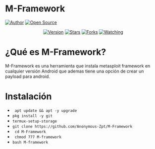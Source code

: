 # M-Framework
<a href="https://github.com/Anonymous-Zpt"><img title="Author" src="https://img.shields.io/badge/Author-Anonymous%20Zpt-svg?style=for-the-badge&logo=github"></a>
<a href="#"><img title="Open Source" src="https://img.shields.io/badge/Open%20Source-%E2%9D%A4-green?style=for-the-badge"></a>
<div align="center">
<a href="#"><img title="Version" src="https://img.shields.io/badge/Version-0.2-green.svg?style=flat-square"></a>
<a href="https://github.com/Anonymous-Zpt/M-Framework/stargazers/"><img title="Stars" src="https://img.shields.io/github/stars/Anonymous-Zpt/M-Framework?color=red&style=flat-square"></a>
<a href="https://github.com/Anonymous-Zpt/M-Framework/network/members"><img title="Forks" src="https://img.shields.io/github/forks/Anonymous-Zpt/M-Framework?color=red&style=flat-square"></a>
<a href="https://github.com/Anonymous-Zpt/M-Framework/watchers"><img title="Watching" src="https://img.shields.io/github/watchers/Anonymous-Zpt/M-Framework?label=Watchers&color=blue&style=flat-square"></a>
</div>

# ¿Qué es M-Framework? 
M-Framework es una herramienta que instala metasploit framework en cualquier versión Android que ademas tiene una opción de crear un payload para android.
# Instalación 

* ` apt update && apt -y upgrade` 
* ` pkg install -y git `
* ` termux-setup-storage `
* ` git clone https://github.com/Anonymous-Zpt/M-Framework `
* ` cd M-Framework`
* ` chmod 777 M-framework`
* ` bash M-framework `
